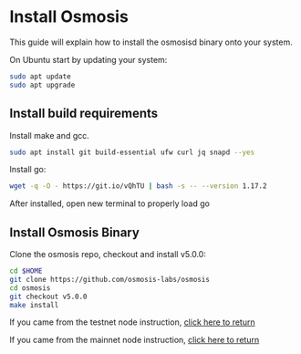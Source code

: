 
# Install Osmosis

This guide will explain how to install the osmosisd binary onto your system.


On Ubuntu start by updating your system:
```bash
sudo apt update
sudo apt upgrade
```

## Install build requirements

Install make and gcc.
```bash
sudo apt install git build-essential ufw curl jq snapd --yes
```

Install go:

```bash
wget -q -O - https://git.io/vQhTU | bash -s -- --version 1.17.2
```

After installed, open new terminal to properly load go

## Install Osmosis Binary

Clone the osmosis repo, checkout and install v5.0.0:

```bash
cd $HOME
git clone https://github.com/osmosis-labs/osmosis
cd osmosis
git checkout v5.0.0
make install
```

If you came from the testnet node instruction, [click here to return](../network/join-testnet)

If you came from the mainnet node instruction, [click here to return](../network/join-mainnet)